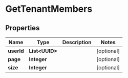 

# GetTenantMembers


## Properties

| Name | Type | Description | Notes |
|------------ | ------------- | ------------- | -------------|
|**userId** | **List&lt;UUID&gt;** |  |  [optional] |
|**page** | **Integer** |  |  [optional] |
|**size** | **Integer** |  |  [optional] |



